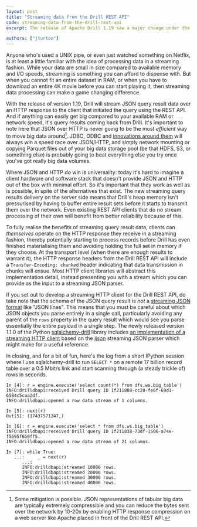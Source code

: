 ```yaml
---
layout: post
title: "Streaming data from the Drill REST API"
code: streaming-data-from-the-drill-rest-api
excerpt: The release of Apache Drill 1.19 saw a major change under the hood of Drill's REST API with the introduction of a streaming data path for query results moving from Drill and over the network to the initiating client.  The result is better memory utilisation, less blocking and a more reliable API.

authors: ["jturton"]
---
```


Anyone who's used a UNIX pipe, or even just watched something on Netflix, is at least a little familiar with the idea of processing data in a streaming fashion.  While your data are small in size compared to available memory and I/O speeds, streaming is something you can afford to dispense with.  But when you cannot fit an entire dataset in RAM, or when you have to download an entire 4K movie before you can start playing it, then streaming data processing can make a game changing difference.

With the release of version 1.19, Drill will stream JSON query result data over an HTTP response to the client that initiated the query using the REST API.  And if anything can easily get big compared to your available RAM or network speed, it's query results coming back from Drill.  It's important to note here that JSON over HTTP is never going to be the most _efficient_ way to move big data around[^1].  JDBC, ODBC and [innovations around them](https://uwekorn.com/2019/11/17/fast-jdbc-access-in-python-using-pyarrow-jvm.html) will always win a speed race over JSON/HTTP, and simply network mounting or copying Parquet files out of your big data storage pool (be that HDFS, S3, or something else) is probably going to beat everything else you try once you've got really big data volumes.

Where JSON and HTTP _do_ win is universality: today it's hard to imagine a client hardware and software stack that doesn't provide JSON and HTTP out of the box with minimal effort.  So it's important that they work as well as is possible, in spite of the alternatives that exist.  The new streaming query results delivery on the server side means that Drill's heap memory isn't pressurised by having to buffer entire result sets before it starts to transmit them over the network.  Even existing REST API clients that do no stream processing of their own will benefit from better reliability because of this.

To fully realise the benefits of streaming query result data, clients can _themselves_ operate on the HTTP response they receive in a streaming fashion, thereby potentially starting to process records before Drill has even finished materialising them and avoiding holding the full set in memory if they choose.  At the transport level (when there are enough results to warrant it), the HTTP response headers from the Drill REST API will include a `Transfer-Encoding: chunked` header indicating that data transmission in chunks will ensue.  Most HTTP client libraries will abstract this implementation detail, instead presenting you with a stream which you can provide as the input to a streaming JSON parser.

If you set out to develop a streaming HTTP client for the Drill REST API, do take note that the schema of the JSON query result is _not_ a [streaming JSON format](https://en.wikipedia.org/wiki/JSON_streaming) like "JSON lines".  This means that you must be careful about which JSON objects you parse entirely in a single call, particularly avoiding any parent of the `rows` property in the query result which would see you parse essentially the entire payload in a single step.  The newly released version 1.1.0 of the Python [sqlalchemy-drill](https://pypi.org/project/sqlalchemy-drill/) library includes [an implementation of a streaming HTTP client](https://github.com/JohnOmernik/sqlalchemy-drill/blob/master/sqlalchemy_drill/drilldbapi/_drilldbapi.py) based on the [ijson](https://pypi.org/project/ijson/) streaming JSON parser which might make for a useful reference.

In closing, and for a bit of fun, here's the log from a short IPython session where I use sqlalchemy-drill to run `SELECT *` on a remote 17 billion record table over a 0.5 Mbit/s link and start scanning through (a steady trickle of) rows in seconds.

```ipython
In [4]: r = engine.execute('select count(*) from dfs.ws.big_table')
INFO:drilldbapi:received Drill query ID 1f211888-cc20-fe6f-69d1-6584c5caa2df.
INFO:drilldbapi:opened a row data stream of 1 columns.

In [5]: next(r)
Out[5]: (17437571247,)

In [6]: r = engine.execute('select * from dfs.ws.big_table')
INFO:drilldbapi:received Drill query ID 1f211838-73df-1506-a74e-f5695f6b0ff5.
INFO:drilldbapi:opened a row data stream of 21 columns.

In [7]: while True:
   ...:     _ = next(r)
      ...:
      INFO:drilldbapi:streamed 10000 rows.
      INFO:drilldbapi:streamed 20000 rows.
      INFO:drilldbapi:streamed 30000 rows.
      INFO:drilldbapi:streamed 40000 rows.
```

[^1]: Some mitigation is possible.  JSON representations of tabular big data are typically extremely compressible and you can reduce the bytes sent over the network by 10-20x by enabling HTTP response compression on a web server like Apache placed in front of the Drill REST API.

